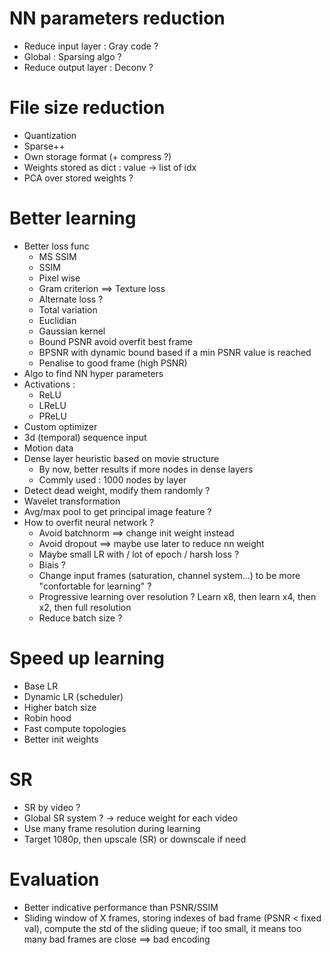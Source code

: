 # NN parameters reduction
* Reduce input layer : Gray code ?
* Global : Sparsing algo ?
* Reduce output layer : Deconv  ?

# File size reduction
* Quantization
* Sparse++
* Own storage format (+ compress ?)
* Weights stored as dict : value -> list of idx
* PCA over stored weights ?

# Better learning
* Better loss func
    * MS SSIM
    * SSIM
    * Pixel wise
    * Gram criterion ==> Texture loss
    * Alternate loss ?
    * Total variation
    * Euclidian
    * Gaussian kernel
    * Bound PSNR avoid overfit best frame
    * BPSNR with dynamic bound based if a min PSNR value is reached
    * Penalise to good frame (high PSNR)
* Algo to find NN hyper parameters
* Activations :
    * ReLU
    * LReLU
    * PReLU
* Custom optimizer
* 3d (temporal) sequence input
* Motion data
* Dense layer heuristic based on movie structure
    * By now, better results if more nodes in dense layers
    * Commly used : 1000 nodes by layer    
* Detect dead weight, modify them randomly ?
* Wavelet transformation
* Avg/max pool to get principal image feature ?
* How to overfit neural network ?
    * Avoid batchnorm ==> change init weight instead
    * Avoid dropout ==> maybe use later to reduce nn weight
    * Maybe small LR with / lot of epoch / harsh loss ?
    * Biais ?
    * Change input frames (saturation, channel system...) to be more "confortable for learning" ?
    * Progressive learning over resolution ? Learn x8, then learn x4, then x2, then full resolution
    * Reduce batch size ?

# Speed up learning
* Base LR
* Dynamic LR (scheduler)
* Higher batch size
* Robin hood
* Fast compute topologies
* Better init weights

# SR
* SR by video ?
* Global SR system ? -> reduce weight for each video
* Use many frame resolution during learning
* Target 1080p, then upscale (SR) or downscale if need

# Evaluation
* Better indicative performance than PSNR/SSIM
* Sliding window of X frames, storing indexes of bad frame (PSNR < fixed val), compute the std of the sliding queue; if too small, it means too many bad frames are close ==> bad encoding